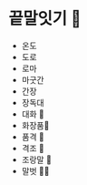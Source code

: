 # 끝말잇기 :wave:

- 온도
- 도로
- 로마
- 마굿간
- 간장
- 장독대
- 대화 :speech_balloon:
- 화장품:lipstick:
- 품격 :wine_glass:
- 격조 :clinking_glasses:
- 조랑말 :horse:
- 말벗 :woman_office_worker: